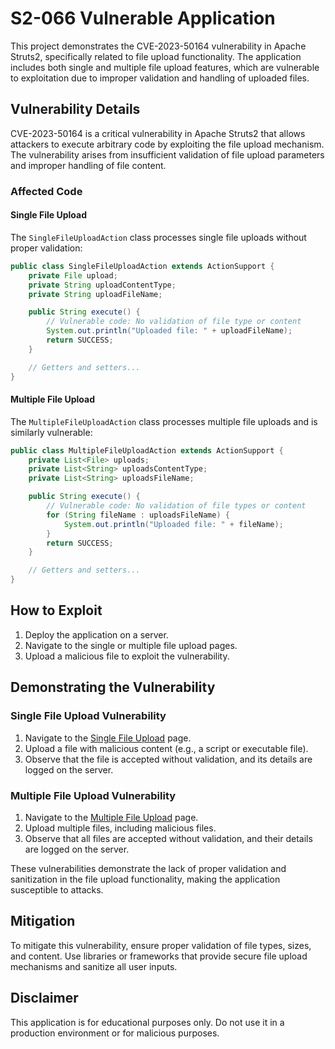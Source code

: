 # S2-066 Vulnerable Application

This project demonstrates the CVE-2023-50164 vulnerability in Apache Struts2, specifically related to file upload functionality. The application includes both single and multiple file upload features, which are vulnerable to exploitation due to improper validation and handling of uploaded files.

## Vulnerability Details

CVE-2023-50164 is a critical vulnerability in Apache Struts2 that allows attackers to execute arbitrary code by exploiting the file upload mechanism. The vulnerability arises from insufficient validation of file upload parameters and improper handling of file content.

### Affected Code

#### Single File Upload
The `SingleFileUploadAction` class processes single file uploads without proper validation:

```java
public class SingleFileUploadAction extends ActionSupport {
    private File upload;
    private String uploadContentType;
    private String uploadFileName;

    public String execute() {
        // Vulnerable code: No validation of file type or content
        System.out.println("Uploaded file: " + uploadFileName);
        return SUCCESS;
    }

    // Getters and setters...
}
```

#### Multiple File Upload
The `MultipleFileUploadAction` class processes multiple file uploads and is similarly vulnerable:

```java
public class MultipleFileUploadAction extends ActionSupport {
    private List<File> uploads;
    private List<String> uploadsContentType;
    private List<String> uploadsFileName;

    public String execute() {
        // Vulnerable code: No validation of file types or content
        for (String fileName : uploadsFileName) {
            System.out.println("Uploaded file: " + fileName);
        }
        return SUCCESS;
    }

    // Getters and setters...
}
```

## How to Exploit

1. Deploy the application on a server.
2. Navigate to the single or multiple file upload pages.
3. Upload a malicious file to exploit the vulnerability.

## Demonstrating the Vulnerability

### Single File Upload Vulnerability
1. Navigate to the [Single File Upload](http://localhost:8080/S2-066/singleFileUpload.jsp) page.
2. Upload a file with malicious content (e.g., a script or executable file).
3. Observe that the file is accepted without validation, and its details are logged on the server.

### Multiple File Upload Vulnerability
1. Navigate to the [Multiple File Upload](http://localhost:8080/S2-066/multipleFileUpload.jsp) page.
2. Upload multiple files, including malicious files.
3. Observe that all files are accepted without validation, and their details are logged on the server.

These vulnerabilities demonstrate the lack of proper validation and sanitization in the file upload functionality, making the application susceptible to attacks.

## Mitigation

To mitigate this vulnerability, ensure proper validation of file types, sizes, and content. Use libraries or frameworks that provide secure file upload mechanisms and sanitize all user inputs.

## Disclaimer

This application is for educational purposes only. Do not use it in a production environment or for malicious purposes.